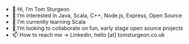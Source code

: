 - 👋 Hi, I’m Tom Sturgeon
- 👀 I’m interested in Java, Scala, C++, Node.js, Express, Open Source
- 🌱 I’m currently learning Scala
- 💞️ I’m looking to collaborate on fun, early stage open source projects
- 📫 How to reach me -> Linkedin, hello [at] tomsturgeon.co.uk

<!---
archibold9/archibold9 is a ✨ special ✨ repository because its `README.md` (this file) appears on your GitHub profile.
You can click the Preview link to take a look at your changes.
--->
